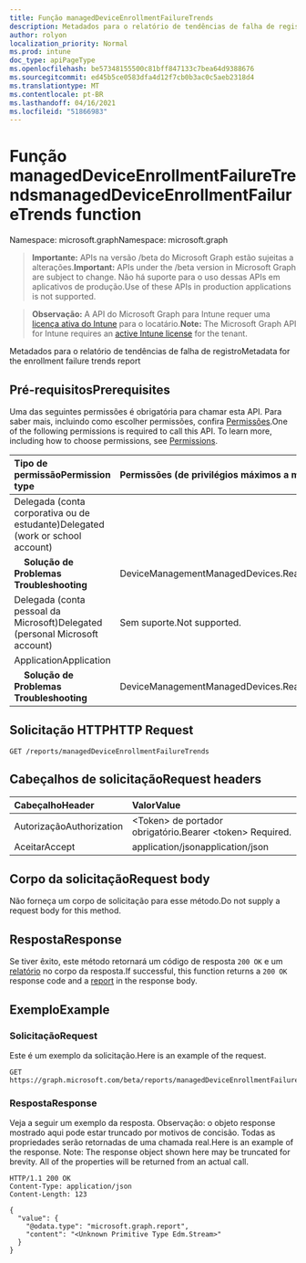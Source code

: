 ```yaml
---
title: Função managedDeviceEnrollmentFailureTrends
description: Metadados para o relatório de tendências de falha de registro
author: rolyon
localization_priority: Normal
ms.prod: intune
doc_type: apiPageType
ms.openlocfilehash: be57348155500c81bff847133c7bea64d9388676
ms.sourcegitcommit: ed45b5ce0583dfa4d12f7cb0b3ac0c5aeb2318d4
ms.translationtype: MT
ms.contentlocale: pt-BR
ms.lasthandoff: 04/16/2021
ms.locfileid: "51866983"
---
```

# <a name="manageddeviceenrollmentfailuretrends-function"></a><span data-ttu-id="32182-103">Função managedDeviceEnrollmentFailureTrends</span><span class="sxs-lookup"><span data-stu-id="32182-103">managedDeviceEnrollmentFailureTrends function</span></span>

<span data-ttu-id="32182-104">Namespace: microsoft.graph</span><span class="sxs-lookup"><span data-stu-id="32182-104">Namespace: microsoft.graph</span></span>

> <span data-ttu-id="32182-105">**Importante:** APIs na versão /beta do Microsoft Graph estão sujeitas a alterações.</span><span class="sxs-lookup"><span data-stu-id="32182-105">**Important:** APIs under the /beta version in Microsoft Graph are subject to change.</span></span> <span data-ttu-id="32182-106">Não há suporte para o uso dessas APIs em aplicativos de produção.</span><span class="sxs-lookup"><span data-stu-id="32182-106">Use of these APIs in production applications is not supported.</span></span>

> <span data-ttu-id="32182-107">**Observação:** A API do Microsoft Graph para Intune requer uma [licença ativa do Intune](https://go.microsoft.com/fwlink/?linkid=839381) para o locatário.</span><span class="sxs-lookup"><span data-stu-id="32182-107">**Note:** The Microsoft Graph API for Intune requires an [active Intune license](https://go.microsoft.com/fwlink/?linkid=839381) for the tenant.</span></span>

<span data-ttu-id="32182-108">Metadados para o relatório de tendências de falha de registro</span><span class="sxs-lookup"><span data-stu-id="32182-108">Metadata for the enrollment failure trends report</span></span>
## <a name="prerequisites"></a><span data-ttu-id="32182-109">Pré-requisitos</span><span class="sxs-lookup"><span data-stu-id="32182-109">Prerequisites</span></span>
<span data-ttu-id="32182-p102">Uma das seguintes permissões é obrigatória para chamar esta API. Para saber mais, incluindo como escolher permissões, confira [Permissões](/graph/permissions-reference).</span><span class="sxs-lookup"><span data-stu-id="32182-p102">One of the following permissions is required to call this API. To learn more, including how to choose permissions, see [Permissions](/graph/permissions-reference).</span></span>

|<span data-ttu-id="32182-112">Tipo de permissão</span><span class="sxs-lookup"><span data-stu-id="32182-112">Permission type</span></span>|<span data-ttu-id="32182-113">Permissões (de privilégios máximos a mínimos)</span><span class="sxs-lookup"><span data-stu-id="32182-113">Permissions (from most to least privileged)</span></span>|
|:---|:---|
|<span data-ttu-id="32182-114">Delegada (conta corporativa ou de estudante)</span><span class="sxs-lookup"><span data-stu-id="32182-114">Delegated (work or school account)</span></span>||
| <span data-ttu-id="32182-115">&nbsp; &nbsp; **Solução de Problemas**</span><span class="sxs-lookup"><span data-stu-id="32182-115">&nbsp; &nbsp; **Troubleshooting**</span></span> | <span data-ttu-id="32182-116">DeviceManagementManagedDevices.ReadWrite.All</span><span class="sxs-lookup"><span data-stu-id="32182-116">DeviceManagementManagedDevices.ReadWrite.All</span></span>|
|<span data-ttu-id="32182-117">Delegada (conta pessoal da Microsoft)</span><span class="sxs-lookup"><span data-stu-id="32182-117">Delegated (personal Microsoft account)</span></span>|<span data-ttu-id="32182-118">Sem suporte.</span><span class="sxs-lookup"><span data-stu-id="32182-118">Not supported.</span></span>|
|<span data-ttu-id="32182-119">Application</span><span class="sxs-lookup"><span data-stu-id="32182-119">Application</span></span>||
| <span data-ttu-id="32182-120">&nbsp; &nbsp; **Solução de Problemas**</span><span class="sxs-lookup"><span data-stu-id="32182-120">&nbsp; &nbsp; **Troubleshooting**</span></span> | <span data-ttu-id="32182-121">DeviceManagementManagedDevices.ReadWrite.All</span><span class="sxs-lookup"><span data-stu-id="32182-121">DeviceManagementManagedDevices.ReadWrite.All</span></span>|

## <a name="http-request"></a><span data-ttu-id="32182-122">Solicitação HTTP</span><span class="sxs-lookup"><span data-stu-id="32182-122">HTTP Request</span></span>
<!-- {
  "blockType": "ignored"
}
-->
``` http
GET /reports/managedDeviceEnrollmentFailureTrends
```

## <a name="request-headers"></a><span data-ttu-id="32182-123">Cabeçalhos de solicitação</span><span class="sxs-lookup"><span data-stu-id="32182-123">Request headers</span></span>
|<span data-ttu-id="32182-124">Cabeçalho</span><span class="sxs-lookup"><span data-stu-id="32182-124">Header</span></span>|<span data-ttu-id="32182-125">Valor</span><span class="sxs-lookup"><span data-stu-id="32182-125">Value</span></span>|
|:---|:---|
|<span data-ttu-id="32182-126">Autorização</span><span class="sxs-lookup"><span data-stu-id="32182-126">Authorization</span></span>|<span data-ttu-id="32182-127">&lt;Token&gt; de portador obrigatório.</span><span class="sxs-lookup"><span data-stu-id="32182-127">Bearer &lt;token&gt; Required.</span></span>|
|<span data-ttu-id="32182-128">Aceitar</span><span class="sxs-lookup"><span data-stu-id="32182-128">Accept</span></span>|<span data-ttu-id="32182-129">application/json</span><span class="sxs-lookup"><span data-stu-id="32182-129">application/json</span></span>|

## <a name="request-body"></a><span data-ttu-id="32182-130">Corpo da solicitação</span><span class="sxs-lookup"><span data-stu-id="32182-130">Request body</span></span>
<span data-ttu-id="32182-131">Não forneça um corpo de solicitação para esse método.</span><span class="sxs-lookup"><span data-stu-id="32182-131">Do not supply a request body for this method.</span></span>

## <a name="response"></a><span data-ttu-id="32182-132">Resposta</span><span class="sxs-lookup"><span data-stu-id="32182-132">Response</span></span>
<span data-ttu-id="32182-133">Se tiver êxito, este método retornará um código de resposta `200 OK` e um [relatório](../resources/intune-shared-report.md) no corpo da resposta.</span><span class="sxs-lookup"><span data-stu-id="32182-133">If successful, this function returns a `200 OK` response code and a [report](../resources/intune-shared-report.md) in the response body.</span></span>

## <a name="example"></a><span data-ttu-id="32182-134">Exemplo</span><span class="sxs-lookup"><span data-stu-id="32182-134">Example</span></span>
### <a name="request"></a><span data-ttu-id="32182-135">Solicitação</span><span class="sxs-lookup"><span data-stu-id="32182-135">Request</span></span>
<span data-ttu-id="32182-136">Este é um exemplo da solicitação.</span><span class="sxs-lookup"><span data-stu-id="32182-136">Here is an example of the request.</span></span>
``` http
GET https://graph.microsoft.com/beta/reports/managedDeviceEnrollmentFailureTrends
```

### <a name="response"></a><span data-ttu-id="32182-137">Resposta</span><span class="sxs-lookup"><span data-stu-id="32182-137">Response</span></span>
<span data-ttu-id="32182-p103">Veja a seguir um exemplo da resposta. Observação: o objeto response mostrado aqui pode estar truncado por motivos de concisão. Todas as propriedades serão retornadas de uma chamada real.</span><span class="sxs-lookup"><span data-stu-id="32182-p103">Here is an example of the response. Note: The response object shown here may be truncated for brevity. All of the properties will be returned from an actual call.</span></span>
``` http
HTTP/1.1 200 OK
Content-Type: application/json
Content-Length: 123

{
  "value": {
    "@odata.type": "microsoft.graph.report",
    "content": "<Unknown Primitive Type Edm.Stream>"
  }
}
```










